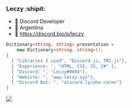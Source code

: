 ### Leczy :shipit:

- 🔭 Discord Developer
- :sparkler: Argentina
- :robot: https://discord.bio/p/leczy

```csharp
Dictionary<string, string> presentation =
    new Dictionary<string, string>();
{
  { "Libraries I used", "Discord.js, TMI.js"},
  { "Experience: ", "HTML, CSS, JS, C#" },
  { "Discord: ", "Leczy#0084"},
  { "Website: ", "www.leczy.xyz"},
  { "Discord Bot: ", "discord.ly/who-cares"}
}
```

<p aling="center">
    <img aling="center" src="https://github-readme-stats.vercel.app/api?username=LeczyDeveloper">
</p>
